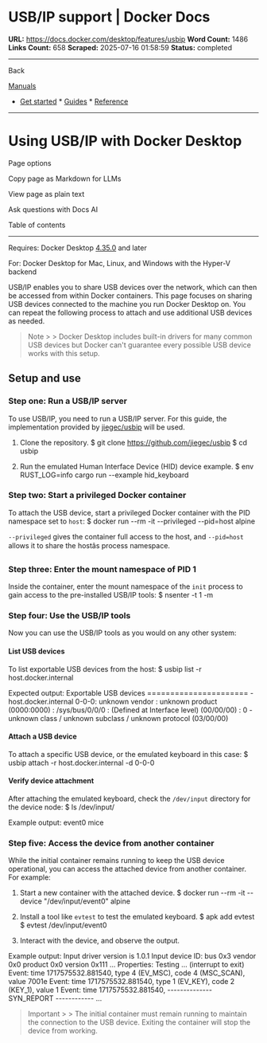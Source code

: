 # USB/IP support | Docker Docs

**URL:** https://docs.docker.com/desktop/features/usbip
**Word Count:** 1486
**Links Count:** 658
**Scraped:** 2025-07-16 01:58:59
**Status:** completed

---

Back

[Manuals](https://docs.docker.com/manuals/)

  * [Get started](https://docs.docker.com/get-started/)   * [Guides](https://docs.docker.com/guides/)   * [Reference](https://docs.docker.com/reference/)

* * *

# Using USB/IP with Docker Desktop

Page options

Copy page as Markdown for LLMs

View page as plain text

Ask questions with Docs AI

Table of contents

* * *

Requires: Docker Desktop [4.35.0](https://docs.docker.com/desktop/release-notes/#4350) and later

For: Docker Desktop for Mac, Linux, and Windows with the Hyper-V backend

USB/IP enables you to share USB devices over the network, which can then be accessed from within Docker containers. This page focuses on sharing USB devices connected to the machine you run Docker Desktop on. You can repeat the following process to attach and use additional USB devices as needed.

> Note >  > Docker Desktop includes built-in drivers for many common USB devices but Docker can't guarantee every possible USB device works with this setup.

## Setup and use

### Step one: Run a USB/IP server

To use USB/IP, you need to run a USB/IP server. For this guide, the implementation provided by [jiegec/usbip](https://github.com/jiegec/usbip) will be used.

  1. Clone the repository.                    $ git clone https://github.com/jiegec/usbip          $ cd usbip          

  2. Run the emulated Human Interface Device \(HID\) device example.                    $ env RUST_LOG=info cargo run --example hid_keyboard          

### Step two: Start a privileged Docker container

To attach the USB device, start a privileged Docker container with the PID namespace set to `host`:               $ docker run --rm -it --privileged --pid=host alpine     

`--privileged` gives the container full access to the host, and `--pid=host` allows it to share the hostâs process namespace.

### Step three: Enter the mount namespace of PID 1

Inside the container, enter the mount namespace of the `init` process to gain access to the pre-installed USB/IP tools:               $ nsenter -t 1 -m     

### Step four: Use the USB/IP tools

Now you can use the USB/IP tools as you would on any other system:

#### List USB devices

To list exportable USB devices from the host:               $ usbip list -r host.docker.internal     

Expected output:               Exportable USB devices     ======================      - host.docker.internal           0-0-0: unknown vendor : unknown product (0000:0000)                : /sys/bus/0/0/0                : (Defined at Interface level) (00/00/00)                :  0 - unknown class / unknown subclass / unknown protocol (03/00/00)     

#### Attach a USB device

To attach a specific USB device, or the emulated keyboard in this case:               $ usbip attach -r host.docker.internal -d 0-0-0     

#### Verify device attachment

After attaching the emulated keyboard, check the `/dev/input` directory for the device node:               $ ls /dev/input/     

Example output:               event0  mice     

### Step five: Access the device from another container

While the initial container remains running to keep the USB device operational, you can access the attached device from another container. For example:

  1. Start a new container with the attached device.                    $ docker run --rm -it --device "/dev/input/event0" alpine          

  2. Install a tool like `evtest` to test the emulated keyboard.                    $ apk add evtest          $ evtest /dev/input/event0          

  3. Interact with the device, and observe the output.

Example output:                    Input driver version is 1.0.1          Input device ID: bus 0x3 vendor 0x0 product 0x0 version 0x111          ...          Properties:          Testing ... (interrupt to exit)          Event: time 1717575532.881540, type 4 (EV_MSC), code 4 (MSC_SCAN), value 7001e          Event: time 1717575532.881540, type 1 (EV_KEY), code 2 (KEY_1), value 1          Event: time 1717575532.881540, -------------- SYN_REPORT ------------          ...          

> Important >  > The initial container must remain running to maintain the connection to the USB device. Exiting the container will stop the device from working.